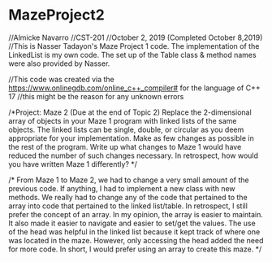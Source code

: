 # MazeProject2
//Almicke Navarro 
//CST-201 
//October 2, 2019 (Completed October 8,2019)
//This is Nasser Tadayon's Maze Project 1 code. The implementation of the LinkedList is my own code. The set up of the Table class & method names were also provided by Nasser. 

//This code was created via the https://www.onlinegdb.com/online_c++_compiler# for the language of C++ 17
    //this might be the reason for any unknown errors

/*Project: Maze 2 (Due at the end of Topic 2)
Replace the 2-dimensional array of objects in your Maze 1 program with linked lists of the same objects. The linked lists can be single, double, or circular as you deem appropriate for your implementation. Make as few changes as possible in the rest of the program. Write up what changes to Maze 1 would have reduced the number of such changes necessary. In retrospect, how would you have written Maze 1 differently?
*/

/*
From Maze 1 to Maze 2, we had to change a very small amount of the previous code. If anything, I had to implement a new class with new methods. We really had to change any of the code that pertained to the array into code that pertained to the linked list/table. In retrospect, I still prefer the concept of an array. In my opinion, the array is easier to maintain. It also made it easier to navigate and easier to set/get the values. The use of the head was helpful in the linked list because it kept track of where one was located in the maze. However, only accessing the head added the need for more code. In short, I would prefer using an array to create this maze.
*/
